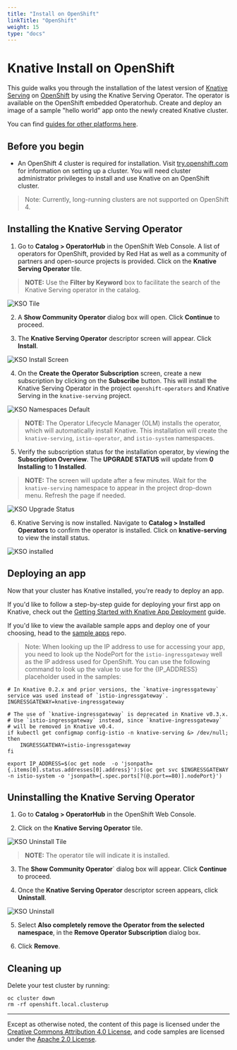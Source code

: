 ```yaml
---
title: "Install on OpenShift"
linkTitle: "OpenShift"
weight: 15
type: "docs"
---
```


# Knative Install on OpenShift

This guide walks you through the installation of the latest version of [Knative
Serving](https://github.com/knative/serving) on [OpenShift](https://github.com/openshift/origin) by using the Knative Serving Operator. The operator is available on the OpenShift embedded Operatorhub. Create and deploy an image of a sample "hello world" app onto the newly created Knative cluster.

You can find [guides for other platforms here](README.md).

## Before you begin

* An OpenShift 4 cluster is required for installation. Visit [try.openshift.com](try.openshift.com) for information on setting up a cluster. You will need cluster administrator privileges to install and use Knative on an OpenShift cluster. 

> Note: Currently, long-running clusters are not supported on OpenShift 4.


## Installing the Knative Serving Operator

1. Go to **Catalog > OperatorHub** in the OpenShift Web Console. A list of operators for OpenShift, provided by Red Hat as well as a community of partners and open-source projects is provided. Click on the **Knative Serving Operator** tile.

> **NOTE:** Use the **Filter by Keyword** box to facilitate the search of the Knative Serving operator in the catalog.

![KSO Tile](images/knative_serving_tile_highlighted.png)

2. A **Show Community Operator** dialog box will open. Click **Continue** to proceed.

3. The **Knative Serving Operator** descriptor screen will appear. Click **Install**.

![KSO Install Screen](images/knative_serving_operator_screen.png)

4. On the **Create the Operator Subscription** screen, create a new subscription by clicking on the **Subscribe** button. This will install the Knative Serving Operator in the project `openshift-operators` and Knative Serving in the `knative-serving` project.

![KSO Namespaces Default](images/knative_serving_namespaces_default.png)

> **NOTE:** The Operator Lifecycle Manager (OLM) installs the operator, which will automatically install Knative. This installation will create the `knative-serving`, `istio-operator`, and `istio-system` namespaces.

5. Verify the subscription status for the installation operator, by viewing the **Subscription Overview**. The **UPGRADE STATUS** will update from **0 Installing** to **1 Installed**. 

> **NOTE:** The screen will update after a few minutes. Wait for the `knative-serving` namespace to appear in the project drop-down menu. Refresh the page if needed.

![KSO Upgrade Status](images/knative_serving_installed_sub.png)

6. Knative Serving is now installed. Navigate to **Catalog > Installed Operators** to confirm the operator is installed. Click on **knative-serving** to view the install status.

![KSO installed](images/knative_serving_installed_operator.png)


## Deploying an app

Now that your cluster has Knative installed, you're ready to deploy an app.

If you'd like to follow a step-by-step guide for deploying your first app on
Knative, check out the
[Getting Started with Knative App Deployment](./getting-started-knative-app.md)
guide.

If you'd like to view the available sample apps and deploy one of your choosing,
head to the [sample apps](../serving/samples/README.md) repo.

> Note: When looking up the IP address to use for accessing your app, you need
> to look up the NodePort for the `istio-ingressgateway` well as the IP address
> used for OpenShift. You can use the following command to look up the value to
> use for the {IP_ADDRESS} placeholder used in the samples:

```shell
# In Knative 0.2.x and prior versions, the `knative-ingressgateway` service was used instead of `istio-ingressgateway`.
INGRESSGATEWAY=knative-ingressgateway

# The use of `knative-ingressgateway` is deprecated in Knative v0.3.x.
# Use `istio-ingressgateway` instead, since `knative-ingressgateway`
# will be removed in Knative v0.4.
if kubectl get configmap config-istio -n knative-serving &> /dev/null; then
    INGRESSGATEWAY=istio-ingressgateway
fi

export IP_ADDRESS=$(oc get node  -o 'jsonpath={.items[0].status.addresses[0].address}'):$(oc get svc $INGRESSGATEWAY -n istio-system -o 'jsonpath={.spec.ports[?(@.port==80)].nodePort}')
```

## Uninstalling the Knative Serving Operator

1. Go to **Catalog > OperatorHub** in the OpenShift Web Console.

2. Click on the **Knative Serving Operator** tile.

![KSO Uninstall Tile](images/knative_serving_uninstall_operator.png)

> **NOTE:** The operator tile will indicate it is installed.

3. The **Show Community Operator**` dialog box will appear. Click **Continue** to proceed.

4. Once the **Knative Serving Operator** descriptor screen appears, click **Uninstall**.

![KSO Uninstall](images/knative_serving_uninstall_operator.png)

5. Select **Also completely remove the Operator from the selected namespace**, in the **Remove Operator Subscription** dialog box.

6. Click **Remove**.


## Cleaning up

Delete your test cluster by running:

```shell
oc cluster down
rm -rf openshift.local.clusterup
```

---

Except as otherwise noted, the content of this page is licensed under the
[Creative Commons Attribution 4.0 License](https://creativecommons.org/licenses/by/4.0/),
and code samples are licensed under the
[Apache 2.0 License](https://www.apache.org/licenses/LICENSE-2.0).
